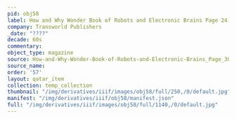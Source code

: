 ```yaml
---
pid: obj58
label: How and Why Wonder Book of Robots and Electronic Brains Page 24
company: Transworld Publishers
_date: "????"
decade: 60s
commentary: 
object_type: magazine
source: How-and-Why-Wonder-Book-of-Robots-and-Electronic-Brains_Page_30
source_name: 
order: '57'
layout: qatar_item
collection: temp_collection
thumbnail: "/img/derivatives/iiif/images/obj58/full/250,/0/default.jpg"
manifest: "/img/derivatives/iiif/obj58/manifest.json"
full: "/img/derivatives/iiif/images/obj58/full/1140,/0/default.jpg"
---
```

